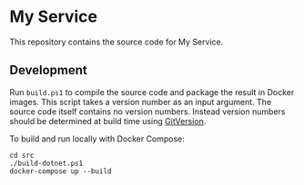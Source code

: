 # My Service

This repository contains the source code for My Service.

## Development

Run `build.ps1` to compile the source code and package the result in Docker images. This script takes a version number as an input argument. The source code itself contains no version numbers. Instead version numbers should be determined at build time using [GitVersion](http://gitversion.readthedocs.io/).

To build and run locally with Docker Compose:

    cd src
    ./build-dotnet.ps1
    docker-compose up --build
